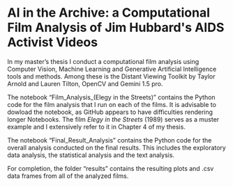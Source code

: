 # AI in the Archive: a Computational Film Analysis of Jim Hubbard's AIDS Activist Videos

In my master’s thesis I conduct a computational film analysis using Computer Vision, Machine Learning and Generative Artificial Intelligence tools and methods. Among these is the Distant Viewing Toolkit by Taylor Arnold and Lauren Tilton, OpenCV and Gemini 1.5 pro. 

The notebook “Film_Analysis_(Elegy in the Streets)” contains the Python code for the film analysis that I run on each of the films. It is advisable to dowload the notebook, as GitHub appears to have difficulties rendering longer Notebooks. The film *Elegy in the Streets* (1989) serves as a muster example and I extensively refer to it in Chapter 4 of my thesis. 

The notebook “Final_Result_Analysis” contains the Python code for the overall analysis conducted on the final results. This includes the exploratory data analysis, the statistical analysis and the text analysis. 

For completion, the folder “results” contains the resulting plots and .csv data frames from all of the analyzed films. 
